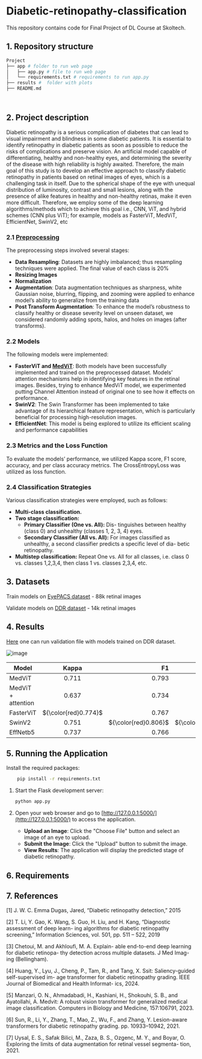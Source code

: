 # Diabetic-retinopathy-classification

This repository contains code for Final Project of DL Course at Skoltech.

## 1. Repository structure

```bash
Project
├── app # folder to run web page
│   ├── app.py # file to run web page
│   └── requirements.txt # requirements to run app.py
├── results #  folder with plots
├── README.md




```
## 2. Project description

Diabetic retinopathy is a serious complication of 
diabetes that can lead to visual impairment and
blindness in some diabetic patients. It is essential
to identify retinopathy in diabetic patients as soon
as possible to reduce the risks of complications
and preserve vision. An artificial model capable
of differentiating, healthy and non-healthy eyes,
and determining the severity of the disease with
high reliability is highly awaited. Therefore, the
main goal of this study is to develop an effective
approach to classify diabetic retinopathy in patients
based on retinal images of eyes, which is a challenging task in itself. Due to the spherical shape
of the eye with unequal distribution of luminosity,
contrast and small lesions, along with the presence
of alike features in healthy and non-healthy retinas,
make it even more difficult. Therefore, we employ some of the deep learning algorithms/methods
which to achieve this goal i.e., CNN, ViT, and hybrid schemes (CNN plus ViT); for example, models
as FasterViT, MedViT, EfficientNet, SwinV2, etc

### 2.1 [Preprocessing](data_utils.py) 

The preprocessing steps involved several stages:
  * __Data Resampling__: Datasets are highly imbalanced; thus resampling techniques were
applied. The final value of each class is 20%
  * __Resizing Images__
  * __Normalization__
  * __Augmentation__: Data augmentation techniques as sharpness, white Gaussian noise, blurring, flipping, and zooming were applied to enhance model’s ability to generalize from the training data
  * __Post Transform Augmentation__: To enhance
the model’s robustness to classify healthy or
disease severity level on unseen dataset, we
considered randomly adding spots, halos, and
holes on images (after transforms).

### 2.2 Models
The following models were implemented:
  * __FasterViT and [MedViT](https://github.com/Omid-Nejati/MedViT)__: Both models have
been successfully implemented and trained on
the preprocessed dataset. Models’ attention
mechanisms help in identifying key features
in the retinal images. Besides, trying to enhance MedViT model, we experimented putting Channel Attention instead of original one to see how it effects on preformance.
  * __SwinV2__: The Swin Transformer has been implemented to take advantage of its hierarchical
feature representation, which is particularly
beneficial for processing high-resolution images.
  * __EfficientNet__: This model is being explored
to utilize its efficient scaling and performance
capabilities


### 2.3 Metrics and the Loss Function
To evaluate the models’ performance, we utilized
Kappa score, F1 score, accuracy, and per class
accuracy metrics.
The CrossEntropyLoss was utilized as loss function.

### 2.4 Classification Strategies

Various classification strategies were employed,
such as follows:
  * __Multi-class classification.__
  * __Two stage classification:__
    * __Primary Classifier (One vs. All):__ Dis-
tinguishes between healthy (class 0) and
unhealthy (classes 1, 2, 3, 4) eyes.
    * __Secondary Classifier (All vs. All):__ For
images classified as unhealthy, a second
classifier predicts a specific level of dia-
betic retinopathy.
  * __Multistep classification:__ Repeat One vs. All
for all classes, i.e. class 0 vs. classes 1,2,3,4,
then class 1 vs. classes 2,3,4, etc.




## 3. Datasets
Train models on [EyePACS dataset](https://www.kaggle.com/c/diabetic-retinopathy-detection/overview)  - 88k retinal images

Validate models on [DDR dataset](https://github.com/nkicsl/DDR-dataset)  - 14k retinal images

## 4. Results

[Here](notebooks/Validation/test.ipynb) one can run validation file with models trained on DDR dataset.


![image](https://github.com/katerina2901/Diabetic-retinopathy-classification/assets/133007241/cab074b4-5a36-4eb0-8357-30f3b36434de)


| Model             | Kappa         | F1    | Accuracy |
| ------------------|:-------------:| -----:|---------:|
| MedViT            | 0.711         | 0.793 | 0.786    |       
| MedViT + attention| 0.637         | 0.734 | 0.729    |
| FasterViT         | ${\color{red}0.774}$         | 0.767 | 0.753    | 
| SwinV2            | 0.751         | ${\color{red}0.806}$ | ${\color{red}0.809}$    | 
| EffNetb5          | 0.737         | 0.766 | 0.767    |



## 5. Running the Application

Install the required packages:
```bash
    pip install -r requirements.txt
```

1. Start the Flask development server:

    ```bash
    python app.py
    ```
2. Open your web browser and go to [http://127.0.0.1:5000/](http://127.0.0.1:5000/) to access the application.
   - **Upload an Image**: Click the "Choose File" button and select an image of an eye to upload.
   - **Submit the Image**: Click the "Upload" button to submit the image.
   - **View Results**: The application will display the predicted stage of diabetic retinopathy.

## 6. Requirements

## 7. References
<a id="1">[1]</a> 
J. W. C. Emma Dugas, Jared, “Diabetic
retinopathy detection,” 2015

<a id="1">[2]</a> 
T. Li, Y. Gao, K. Wang, S. Guo, H. Liu, and
H. Kang, “Diagnostic assessment of deep learn-
ing algorithms for diabetic retinopathy screening,”
Information Sciences, vol. 501, pp. 511 – 522,
2019

<a id="1">[3]</a> 
Chetoui, M. and Akhloufi, M. A. Explain-
able end-to-end deep learning for diabetic retinopa-
thy detection across multiple datasets. J Med Imag-
ing (Bellingham).

<a id="1">[4]</a> 
Huang, Y., Lyu, J., Cheng, P., Tam, R., and
Tang, X. Ssit: Saliency-guided self-supervised im-
age transformer for diabetic retinopathy grading.
IEEE Journal of Biomedical and Health Informat-
ics, 2024.

<a id="1">[5]</a> 
Manzari, O. N., Ahmadabadi, H., Kashiani,
H., Shokouhi, S. B., and Ayatollahi, A. Medvit: A
robust vision transformer for generalized medical
image classification. Computers in Biology and
Medicine, 157:106791, 2023.


<a id="1">[6]</a> 
Sun, R., Li, Y., Zhang, T., Mao, Z., Wu,
F., and Zhang, Y. Lesion-aware transformers for
diabetic retinopathy grading. pp. 10933–10942,
2021.

<a id="1">[7]</a> 
Uysal, E. S., Safak Bilici, M., Zaza, B. S.,
Ozgenc, M. Y., and Boyar, O. Exploring the limits
of data augmentation for retinal vessel segmenta-
tion, 2021.





